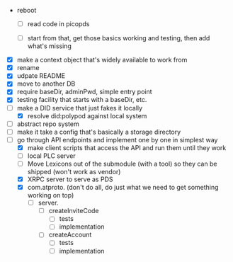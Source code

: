
- reboot
  - [ ] read code in picopds
  - [ ] start from that, get those basics working and testing, then add what's missing


- [x] make a context object that's widely available to work from
- [x] rename
- [x] udpate README
- [x] move to another DB
- [x] require baseDir, adminPwd, simple entry point
- [x] testing facility that starts with a baseDir, etc.
- [ ] make a DID service that just fakes it locally
  - [x] resolve did:polypod against local system
- [ ] abstract repo system
- [ ] make it take a config that's basically a storage directory
- [ ] go through API endpoints and implement one by one in simplest way
  - [x] make client scripts that access the API and run them until they work
  - [ ] local PLC server
  - [ ] Move Lexicons out of the submodule (with a tool) so they can be shipped (won't work as vendor)
  - [x] XRPC server to serve as PDS
  - [x] com.atproto. (don't do all, do just what we need to get something working on top)
    - [ ] server.
      - [ ] createInviteCode
        - [ ] tests
        - [ ] implementation
      - [ ] createAccount
        - [ ] tests
        - [ ] implementation
